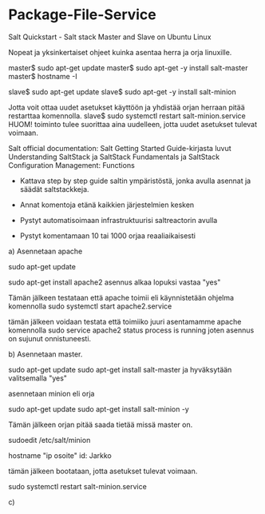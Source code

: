 # Package-File-Service

Salt Quickstart - Salt stack Master and Slave on Ubuntu Linux

Nopeat ja yksinkertaiset ohjeet kuinka asentaa herra ja orja linuxille.

master$ sudo apt-get update
master$ sudo apt-get -y install salt-master
master$ hostname -I

slave$ sudo apt-get update
slave$ sudo apt-get -y install salt-minion

Jotta voit ottaa uudet asetukset käyttöön ja yhdistää orjan herraan pitää restarttaa komennolla.
slave$ sudo systemctl restart salt-minion.service HUOM! toiminto tulee suorittaa aina uudelleen, jotta uudet asetukset tulevat voimaan.



Salt official documentation: Salt Getting Started Guide-kirjasta luvut Understanding SaltStack ja SaltStack Fundamentals ja SaltStack Configuration Management: Functions

- Kattava step by step guide saltin ympäristöstä, jonka avulla asennat ja säädät saltstackkeja.

- Annat komentoja etänä kaikkien järjestelmien kesken

- Pystyt automatisoimaan infrastruktuurisi saltreactorin avulla

- Pystyt komentamaan 10 tai 1000 orjaa reaaliaikaisesti


a) Asennetaan apache

sudo apt-get update

sudo apt-get install apache2
asennus alkaa
lopuksi vastaa "yes"

Tämän jälkeen testataan että apache toimii eli käynnistetään ohjelma komennolla
sudo systemctl start apache2.service

tämän jälkeen voidaan testata että toimiiko juuri asentamamme apache komennolla
sudo service apache2 status
process is running joten asennus on sujunut onnistuneesti.


b) Asennetaan master.

sudo apt-get update
sudo apt-get install salt-master
ja hyväksytään valitsemalla "yes"

asennetaan minion eli orja

sudo apt-get update
sudo apt-get install salt-minion -y

Tämän jälkeen orjan pitää saada tietää missä master on.

sudoedit /etc/salt/minion

hostname "ip osoite"
id: Jarkko

tämän jälkeen bootataan, jotta asetukset tulevat voimaan. 

sudo systemctl restart salt-minion.service

c)


